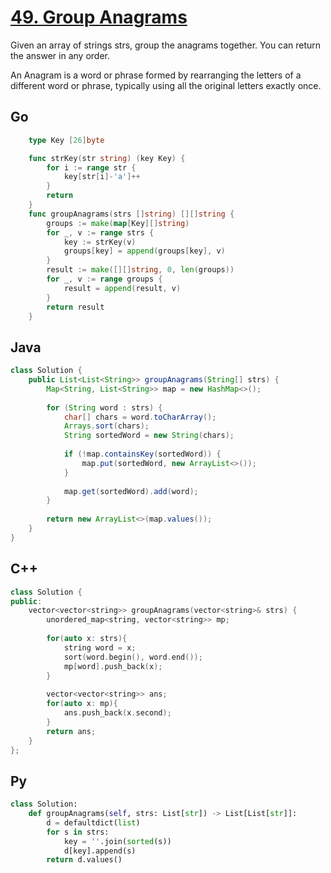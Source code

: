 # [49. Group Anagrams](https://leetcode.com/problems/group-anagrams/description/)

Given an array of strings strs, group the anagrams together. You can return the answer in any order.

An Anagram is a word or phrase formed by rearranging the letters of a different word or phrase, typically using all the original letters exactly once.

## Go

```Go
    type Key [26]byte

    func strKey(str string) (key Key) {
        for i := range str {
            key[str[i]-'a']++
        }
        return
    }
    func groupAnagrams(strs []string) [][]string {
        groups := make(map[Key][]string)
        for _, v := range strs {
            key := strKey(v)
            groups[key] = append(groups[key], v)
        }
        result := make([][]string, 0, len(groups))
        for _, v := range groups {
            result = append(result, v)
        }
        return result
    }
```

## Java

```java
class Solution {
    public List<List<String>> groupAnagrams(String[] strs) {
        Map<String, List<String>> map = new HashMap<>();
        
        for (String word : strs) {
            char[] chars = word.toCharArray();
            Arrays.sort(chars);
            String sortedWord = new String(chars);
            
            if (!map.containsKey(sortedWord)) {
                map.put(sortedWord, new ArrayList<>());
            }
            
            map.get(sortedWord).add(word);
        }
        
        return new ArrayList<>(map.values());
    }
}
```

## C++

```c++
class Solution {
public:
    vector<vector<string>> groupAnagrams(vector<string>& strs) {
        unordered_map<string, vector<string>> mp;
        
        for(auto x: strs){
            string word = x;
            sort(word.begin(), word.end());
            mp[word].push_back(x);
        }
        
        vector<vector<string>> ans;
        for(auto x: mp){
            ans.push_back(x.second);
        }
        return ans;
    }
};
```

## Py

```py
class Solution:
    def groupAnagrams(self, strs: List[str]) -> List[List[str]]:
        d = defaultdict(list)
        for s in strs:
            key = ''.join(sorted(s))
            d[key].append(s)
        return d.values()
```
